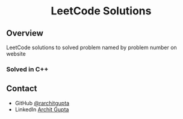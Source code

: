 <h1 align="center">LeetCode Solutions</h1>

<!-- OVERVIEW -->

## Overview

LeetCode solutions to solved problem named by problem number on website

### Solved in C++


## Contact

- GitHub [@rarchitgupta](https://{github.com/your-usermame})
- LinkedIn [Archit Gupta](https://www.linkedin.com/in/rarchit-gupta/)